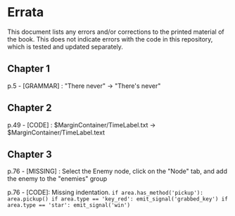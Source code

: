 # Errata

This document lists any errors and/or corrections to the printed material of the book. This does not indicate errors with the code in this repository, which is
tested and updated separately.

## Chapter 1

p.5 - [GRAMMAR] : "There never" -> "There's never"

## Chapter 2

p.49 - [CODE] : $MarginContainer/TimeLabel.txt -> $MarginContainer/TimeLabel.text

## Chapter 3

p.76 - [MISSING] : Select the Enemy node, click on the "Node" tab, and add the enemy to the "enemies" group

p.76 - [CODE]: Missing indentation.
        ```
        if area.has_method('pickup'):
            area.pickup()
            if area.type == 'key_red':
                emit_signal('grabbed_key')
            if area.type == 'star':
                emit_signal('win')
        ```